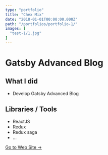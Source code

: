 ```yaml
---
type: "portfolio"
title: "Chex Mix"
date: "2018-01-01T00:00:00.000Z"
path: "/portfolios/portfolio-1/"
images: [
  "test-1/1.jpg"
]
---
```


# Gatsby Advanced Blog

## What I did
- Develop Gatsby Advanced Blog

## Libraries / Tools
- ReactJS
- Redux
- Redux saga
- ...

[Go to Web Site →](https://github.com/wonism/gatsby-advanced-blog)
